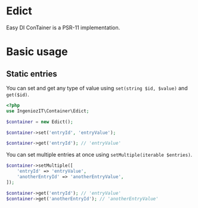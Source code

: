 # Edict

Easy DI ConTainer is a PSR-11 implementation.

# Basic usage

## Static entries

You can set and get any type of value using `set(string $id, $value)` and `get($id)`.

```php
<?php
use IngeniozIT\Container\Edict;

$container = new Edict();

$container->set('entryId', 'entryValue');

$container->get('entryId'); // 'entryValue'
```

You can set multiple entries at once using `setMultiple(iterable $entries)`.

```php
$container->setMultiple([
    'entryId' => 'entryValue',
    'anotherEntryId' => 'anotherEntryValue',
]);

$container->get('entryId'); // 'entryValue'
$container->get('anotherEntryId'); // 'anotherEntryValue'
```
